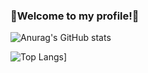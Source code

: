 ### 🐖Welcome to my profile!🐖

![Anurag's GitHub stats](https://github-readme-stats.vercel.app/api?username=KXRXH&theme=tokyonight&show_icons=true)

![Top Langs](https://github-readme-stats.vercel.app/api/top-langs/?username=KXRXH&layout=compact&theme=tokyonight&show_icons=true)]


<!--
**KXRXH/KXRXH** is a ✨ _special_ ✨ repository because its `README.md` (this file) appears on your GitHub profile.

Here are some ideas to get you started:

- 🔭 I’m currently working on ...
- 🌱 I’m currently learning ...
- 👯 I’m looking to collaborate on ...
- 🤔 I’m looking for help with ...
- 💬 Ask me about ...
- 📫 How to reach me: ...
- 😄 Pronouns: ...
- ⚡ Fun fact: ...
-->
